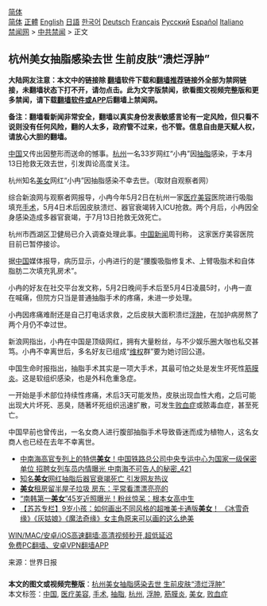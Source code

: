  <!-- 面包屑导航 --> <div class="breadcrumb"><!-- GTranslate: https://gtranslate.io/ -->  <div class="switcher notranslate">  <div class="selected">  <a href="#" onclick="return false;"> 简体</a>  </div>  <div class="option">  <a href="https://www.bannedbook.org" onclick="doGTranslate('zh-CN|zh-CN');jQuery('div.switcher div.selected a').html(jQuery(this).html());return false;" title="简体中文" class="nturl selected"> 简体</a>  <a href="https://www.bannedbook.org/zh-tw/" onclick="doGTranslate('zh-CN|zh-TW');jQuery('div.switcher div.selected a').html(jQuery(this).html());return false;" title="繁體中文" class="nturl"> 正體</a>  <a href="https://www.bannedbook.org/en/" onclick="doGTranslate('zh-CN|en');jQuery('div.switcher div.selected a').html(jQuery(this).html());return false;" title="English" class="nturl"> English</a>  <a href="https://www.bannedbook.org/ja/" onclick="doGTranslate('zh-CN|ja');jQuery('div.switcher div.selected a').html(jQuery(this).html());return false;" title="日本語" class="nturl"> 日語</a>  <a href="https://www.bannedbook.org/ko/" onclick="doGTranslate('zh-CN|ko');jQuery('div.switcher div.selected a').html(jQuery(this).html());return false;" title="한국어" class="nturl"> 한국어</a>  <a href="https://www.bannedbook.org/de/" onclick="doGTranslate('zh-CN|de');jQuery('div.switcher div.selected a').html(jQuery(this).html());return false;" title="Deutsch" class="nturl"> Deutsch</a>  <a href="https://www.bannedbook.org/fr/" onclick="doGTranslate('zh-CN|fr');jQuery('div.switcher div.selected a').html(jQuery(this).html());return false;" title="Français" class="nturl"> Français</a>  <a href="https://www.bannedbook.org/ru/" onclick="doGTranslate('zh-CN|ru');jQuery('div.switcher div.selected a').html(jQuery(this).html());return false;" title="Русский" class="nturl"> Русский</a>  <a href="https://www.bannedbook.org/es/" onclick="doGTranslate('zh-CN|es');jQuery('div.switcher div.selected a').html(jQuery(this).html());return false;" title="Español" class="nturl"> Español</a>  <a href="https://www.bannedbook.org/it/" onclick="doGTranslate('zh-CN|it');jQuery('div.switcher div.selected a').html(jQuery(this).html());return false;" title="Italiano" class="nturl"> Italiano</a>  </div>  </div>      <div class='breadcrumb-sub'><!-- Breadcrumb NavXT 6.3.0 --> <a href="https://www.bannedbook.org/" class="home">禁闻网</a> &gt; <a href="https://www.bannedbook.org/bnews/cbnews/" class="category">中共禁闻</a> &gt; 正文</div></div><h2>杭州美女抽脂感染去世 生前皮肤“溃烂浮肿”</h2> <p class="notice"><b>大陆网友注意：本文中的链接除 <a href="https://github.com/bannedbook/fanqiang" >翻墙</a>软件下载和<a href="https://github.com/killgcd/justmysocks/blob/master/README.md">翻墙推荐</a>链接外全部为禁网链接，未翻墙状态下打不开，请勿点击。此为文字版禁闻，欲看图文视频完整版和更多禁闻，请下载<a href="https://github.com/bannedbook/fanqiang">翻墙软件或APP</a>后翻墙上禁闻网。</p><p>备注：翻墙看新闻非常安全，翻墙以真实身份发表敏感言论有一定风险，但只看不说则没有任何风险，翻的人太多，政府管不过来，也不管。信息自由是天赋人权，请放心大胆的翻墙。</b></p>  <div class="entry"> <p><span class='wp_keywordlink_affiliate'><a href="https://www.bannedbook.org/" title="中国" target="_blank">中国</a></span>又传出因整形而送命的憾事。<a href="https://www.bannedbook.org/bnews/tag/%e6%9d%ad%e5%b7%9e/" class="st_tag internal_tag" rel="tag" title="标签 杭州 下的日志">杭州</a>一名33岁网红“小冉”因<a href="https://www.bannedbook.org/bnews/tag/%E6%8A%BD%E8%84%82/" class="st_tag internal_tag" rel="tag" title="标签 抽脂 下的日志">抽脂</a>感染，于本月13日抢救无效去世，引发舆论高度关注。</p> <p>杭州知名<a href="https://www.bannedbook.org/bnews/tag/%e7%be%8e%e5%a5%b3/" class="st_tag internal_tag" rel="tag" title="标签 美女 下的日志">美女</a>网红“小冉”因抽脂感染不幸去世。（取财自观察者网）</p> <p>综合新浪网与观察者网报导，小冉今年5月2日在杭州一家<a href="https://www.bannedbook.org/bnews/tag/%E5%8C%BB%E7%96%97%E7%BE%8E%E5%AE%B9/" class="st_tag internal_tag" rel="tag" title="标签 医疗美容 下的日志">医疗美容</a>医院进行吸脂填充<a href="https://www.bannedbook.org/bnews/tag/%e6%89%8b%e6%9c%af/" class="st_tag internal_tag" rel="tag" title="标签 手术 下的日志">手术</a>，5月4日术后因皮肤溃烂、器官衰竭转入ICU抢救。两个月后，小冉因全身感染造成多器官衰竭，于7月13日抢救无效死亡。</p>  <p>杭州市西湖区卫健局已介入调查处理此事。<span class='wp_keywordlink_affiliate'><a href="https://www.bannedbook.org/bnews/cnnews/" title="中国新闻">中国新闻</a></span>周刊称， 这家医疗美容医院目前已暂停接诊。</p> <p>据<a href="https://www.bannedbook.org/bnews/tag/%E4%B8%AD%E5%9B%BD/" class="st_tag internal_tag" rel="tag" title="标签 中国 下的日志">中国</a>媒体报导，病历显示，小冉进行的是“腰腹吸脂修复术、上臂吸脂术和自体脂肪二次填充乳房术”。</p> <p>小冉的好友在社交平台发文称，5月2日晚间手术后至5月4日凌晨5时，小冉一直在喊痛，但院方只当是普通抽脂手术的疼痛，未进一步处理。</p>  <p>小冉因疼痛难耐还是自己打电话求救，之后皮肤大面积溃烂<a href="https://www.bannedbook.org/bnews/tag/%e6%b5%ae%e8%82%bf/" class="st_tag internal_tag" rel="tag" title="标签 浮肿 下的日志">浮肿</a>，在加护病房熬了两个月仍不幸过世。</p> <p>新浪网指出，小冉在中国是顶级网红，拥有大量粉丝，与不少娱乐圈大咖也私交甚笃。小冉不幸离世后，多名好友已组成“<span class='wp_keywordlink_affiliate'><a href="https://www.bannedbook.org/bnews/weiquan/" title="维权" target="_blank">维权</a></span>群”要为她讨回公道。</p> <p>中国生命时报指出，抽脂手术其实是一项大手术，其最可怕之处是发生坏死性<a href="https://www.bannedbook.org/bnews/tag/%e7%ad%8b%e8%86%9c%e7%82%8e/" class="st_tag internal_tag" rel="tag" title="标签 筋膜炎 下的日志">筋膜炎</a>。这是软组织感染，也是外科危重急症。</p>  <p>一开始是手术部位持续性疼痛，术后3天可能发热，皮肤出现血性大疱，之后可能出现大片坏死、恶臭，随著坏死组织迅速扩散，可发生<a href="https://www.bannedbook.org/bnews/tag/%e8%b4%a5%e8%a1%80%e7%97%87/" class="st_tag internal_tag" rel="tag" title="标签 败血症 下的日志">败血症</a>或脓毒血症，甚至死亡。</p> <p>中国早前也曾传出，一名女商人进行腹部抽脂手术导致昏迷而成为植物人，这名女商人也已经在去年不幸离世。</p> <ul class='op-related-articles' title='相关阅读'> <li><a href='https://www.bannedbook.org/bnews/comments/20210715/1587421.html' target='_blank'>中南海高官专列上的特供<b>美女</b>！中国铁路总公司中央专运中心为国家一级保密单位 招聘女列车员内情曝光 中南海不可告人的秘密_421</a></li> <li><a href='https://www.bannedbook.org/bnews/cnnews/20210715/1587296.html' target='_blank'>知名<b>美女</b>网红抽脂后器官衰竭死亡 引发网友热议</a></li> <li><a href='https://www.bannedbook.org/bnews/cbnews/20210711/1584610.html' target='_blank'><b>美女</b>租房留半屋子垃圾 房东：平常看漂漂亮亮的</a></li> <li><a href='https://www.bannedbook.org/bnews/yule/20210710/1584068.html' target='_blank'>“南韩第一<b>美女</b>”45岁近照曝光！粉丝惊呆：根本女高中生</a></li> <li><a href='https://www.bannedbook.org/bnews/comments/20210710/1583928.html' target='_blank'>【苏苏专栏】9岁小孩：如何画出不同风格的超唯美卡通版<b>美女</b>！ 《冰雪奇缘》《灰姑娘》《魔法奇缘》女主角原来可以画的这么绝美</a></li> </ul> <p class="texttj"> <a href="https://github.com/bannedbook/fanqiang/wiki/V2ray%E6%9C%BA%E5%9C%BA" target="_blank">WIN/MAC/安卓/iOS高速翻墙:高清视频秒开,超低延迟</a><br/> <a href="https://github.com/bannedbook/fanqiang/wiki/%E7%A6%81%E9%97%BB%E7%BD%91%E5%AE%89%E5%8D%93%E7%BF%BB%E5%A2%99%E6%96%B0%E9%97%BBAPP" target="_blank">免费PC翻墙、安卓VPN翻墙APP</a></p> <p> 来源：世界日报 </p><a name='sharetosocial'></a>  <div style="margin-bottom:5px;padding-bottom:5px;clear:both"> <div id="archive-pix-1" class="banner-ads"> <!-- AuctionX Display platform tag START --> <div id="26318x728x90x621x_ADSLOT2" clicktrack="%%CLICK_URL_ESC%%"></div> <!-- AuctionX Display platform tag END --> </div> <div id="archive-pix-2" class="banner-ads"> <!-- AuctionX Display platform tag START --> <div id="26315x300x250x621x_ADSLOT2" clicktrack="%%CLICK_URL_ESC%%"></div> <!-- AuctionX Display platform tag END --> </div> </div>    <div id="archive-pix-1" class="banner-ads"> <!-- AuctionX Display platform tag START --> <div id="26318x728x90x621x_ADSLOT3" clicktrack="%%CLICK_URL_ESC%%"></div> <!-- AuctionX Display platform tag END --> </div> <div><b>本文的图文或视频完整版</b>：<a href='https://www.bannedbook.org/bnews/cbnews/20210715/1587732.html'>杭州美女抽脂感染去世 生前皮肤“溃烂浮肿”</a></div>  </div><!--END ENTRY--> <div class="postfooter"> <div>本文标签：<a href="https://www.bannedbook.org/bnews/tag/%E4%B8%AD%E5%9B%BD/" rel="tag">中国</a>, <a href="https://www.bannedbook.org/bnews/tag/%E5%8C%BB%E7%96%97%E7%BE%8E%E5%AE%B9/" rel="tag">医疗美容</a>, <a href="https://www.bannedbook.org/bnews/tag/%e6%89%8b%e6%9c%af/" rel="tag">手术</a>, <a href="https://www.bannedbook.org/bnews/tag/%E6%8A%BD%E8%84%82/" rel="tag">抽脂</a>, <a href="https://www.bannedbook.org/bnews/tag/%e6%9d%ad%e5%b7%9e/" rel="tag">杭州</a>, <a href="https://www.bannedbook.org/bnews/tag/%e6%b5%ae%e8%82%bf/" rel="tag">浮肿</a>, <a href="https://www.bannedbook.org/bnews/tag/%e7%ad%8b%e8%86%9c%e7%82%8e/" rel="tag">筋膜炎</a>, <a href="https://www.bannedbook.org/bnews/tag/%e7%be%8e%e5%a5%b3/" rel="tag">美女</a>, <a href="https://www.bannedbook.org/bnews/tag/%e8%b4%a5%e8%a1%80%e7%97%87/" rel="tag">败血症</a></div>  </div><!--END POSTFOOTER--> 